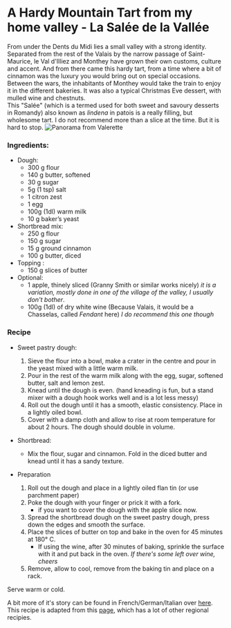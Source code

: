 # A Hardy Mountain Tart from my home valley - La Salée de la Vallée

From under the Dents du Midi lies a small valley with a strong identity. Separated from the rest of the Valais by the narrow passage of Saint-Maurice, le Val d'Illiez and Monthey have grown their own customs, culture and accent. And from there came this hardy tart, from a time where a bit of cinnamon was the luxury you would bring out on special occasions. Between the wars, the inhabitants of Monthey would take the train to enjoy it in the different bakeries. It was also a typical Christmas Eve dessert, with mulled wine and chestnuts.  
This "Salée" (which is a termed used for both sweet and savoury desserts in Romandy) also known as *lindena* in patois is a really filling, but wholesome tart. I do not recommend more than a slice at the time. But it is hard to stop. 
![Panorama from Valerette](../images/ValerettePano.JPG)

### Ingredients: 
- Dough:
	- 300 g flour
    - 140 g butter, softened
    - 30 g sugar
    - 5g (1 tsp) salt 
    - 1 citron zest
    - 1 egg
    - 100g (1dl) warm milk 
    - 10 g baker’s yeast
- Shortbread mix:
    - 250 g flour
    - 150 g sugar
    - 15 g ground cinnamon
    - 100 g butter, diced
- Topping :
    - 150 g slices of butter
- Optional: 
    - 1 apple, thinely sliced (Granny Smith or similar works nicely) *it is a variation, mostly done in one of the village of the valley, I usually don't bother*.
    - 100g (1dl) of dry white wine (Because Valais, it would be a Chasselas, called *Fendant* here) *I do recommend this one though*

### Recipe
- Sweet pastry dough:
    1. Sieve the flour into a bowl, make a crater in the centre and pour in the yeast mixed with a little warm milk.
    1. Pour in the rest of the warm milk along with the egg, sugar, softened butter, salt and lemon zest.
    1. Knead until the dough is even. (hand kneading is fun, but a stand mixer with a dough hook works well and is a lot less messy)
    1. Roll out the dough until it has a smooth, elastic consistency. Place in a lightly oiled bowl.
    1. Cover with a damp cloth and allow to rise at room temperature for about 2 hours. The dough should double in volume.

- Shortbread:
    - Mix the flour, sugar and cinnamon. Fold in the diced butter and knead until it has a sandy texture.
- Preparation

    1. Roll out the dough and place in a lightly oiled flan tin (or use parchment paper)
    1. Poke the dough with your finger or prick it with a fork.
        - if you want to cover the dough with the apple slice now.
    1. Spread the shortbread dough on the sweet pastry dough, press down the edges and smooth the surface.
    1. Place the slices of butter on top and bake in the oven for 45 minutes at 180° C.
        - If using the wine, after 30 minutes of baking, sprinkle the surface with it and put back in the oven. *If there's some left over wine, cheers*
    1. Remove, allow to cool, remove from the baking tin and place on a rack.

Serve warm or cold.

A bit more of it's story can be found in French/German/Italian over [here](https://www.patrimoineculinaire.ch/Produit/Salee-du-Val-dIlliez/89). This recipe is adapted from this [page](https://www.valais.ch/en/information/landingpage/recipes/salee-de-la-vallee), which has a lot of other regional recipies.
